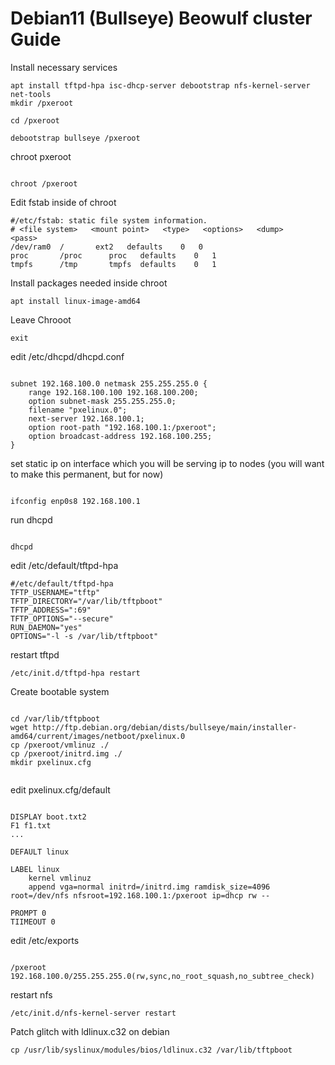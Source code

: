 # Debian11 (Bullseye) Beowulf cluster Guide


Install necessary services
```
apt install tftpd-hpa isc-dhcp-server debootstrap nfs-kernel-server net-tools
mkdir /pxeroot
  
cd /pxeroot
  
debootstrap bullseye /pxeroot

```
chroot pxeroot

```

chroot /pxeroot

```


Edit fstab inside of chroot
```
#/etc/fstab: static file system information.
# <file system>   <mount point>   <type>   <options>   <dump>    <pass>
/dev/ram0  /       ext2   defaults    0   0
proc       /proc      proc   defaults    0   1
tmpfs      /tmp       tmpfs  defaults    0   1
```
Install packages needed inside chroot
```
apt install linux-image-amd64

```
Leave Chrooot

```
exit

```

edit /etc/dhcpd/dhcpd.conf

```

subnet 192.168.100.0 netmask 255.255.255.0 {
    range 192.168.100.100 192.168.100.200;
    option subnet-mask 255.255.255.0;
    filename "pxelinux.0";
    next-server 192.168.100.1;
    option root-path "192.168.100.1:/pxeroot";
    option broadcast-address 192.168.100.255;
}

```
set static ip on interface which you will be serving ip to nodes (you will want to make this permanent, but for now)

```

ifconfig enp0s8 192.168.100.1

```

run dhcpd

```

dhcpd

```


edit /etc/default/tftpd-hpa

```
#/etc/default/tftpd-hpa
TFTP_USERNAME="tftp"
TFTP_DIRECTORY="/var/lib/tftpboot"
TFTP_ADDRESS=":69"
TFTP_OPTIONS="--secure"
RUN_DAEMON="yes"
OPTIONS="-l -s /var/lib/tftpboot"

```

restart tftpd

```
/etc/init.d/tftpd-hpa restart

```

Create bootable system

```

cd /var/lib/tftpboot
wget http://ftp.debian.org/debian/dists/bullseye/main/installer-amd64/current/images/netboot/pxelinux.0
cp /pxeroot/vmlinuz ./
cp /pxeroot/initrd.img ./
mkdir pxelinux.cfg


```

edit pxelinux.cfg/default

```

DISPLAY boot.txt2
F1 f1.txt
...

DEFAULT linux

LABEL linux
    kernel vmlinuz
    append vga=normal initrd=/initrd.img ramdisk_size=4096 root=/dev/nfs nfsroot=192.168.100.1:/pxeroot ip=dhcp rw --

PROMPT 0
TIIMEOUT 0

```

edit /etc/exports

```

/pxeroot    192.168.100.0/255.255.255.0(rw,sync,no_root_squash,no_subtree_check)

```

restart nfs

```
/etc/init.d/nfs-kernel-server restart
```

Patch glitch with ldlinux.c32 on debian

```
cp /usr/lib/syslinux/modules/bios/ldlinux.c32 /var/lib/tftpboot
```







